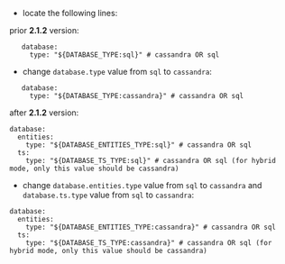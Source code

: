 - locate the following lines:

prior **2.1.2** version:

```
   database:
     type: "${DATABASE_TYPE:sql}" # cassandra OR sql
```

- change ```database.type``` value from ```sql``` to ```cassandra```:

```
   database:
     type: "${DATABASE_TYPE:cassandra}" # cassandra OR sql
```


after **2.1.2** version:

```
database:
  entities:
    type: "${DATABASE_ENTITIES_TYPE:sql}" # cassandra OR sql
  ts:
    type: "${DATABASE_TS_TYPE:sql}" # cassandra OR sql (for hybrid mode, only this value should be cassandra)
```
 
- change ```database.entities.type``` value from ```sql``` to ```cassandra``` and ```database.ts.type``` value from ```sql``` to ```cassandra```:

```
database:
  entities:
    type: "${DATABASE_ENTITIES_TYPE:cassandra}" # cassandra OR sql
  ts:
    type: "${DATABASE_TS_TYPE:cassandra}" # cassandra OR sql (for hybrid mode, only this value should be cassandra)
```